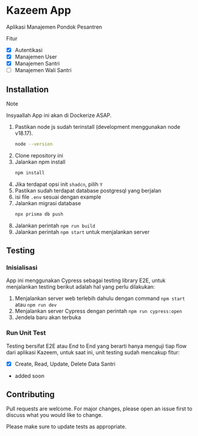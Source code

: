 # Kazeem App

Aplikasi Manajemen Pondok Pesantren

Fitur

-   [x] Autentikasi
-   [x] Manajemen User
-   [x] Manajemen Santri
-   [ ] Manajemen Wali Santri

## Installation

> [!NOTE]
> Insyaallah App ini akan di Dockerize ASAP.

1. Pastikan node js sudah terinstall (development menggunakan node v18.17).
    ```bash
    node --version
    ```
2. Clone repository ini
3. Jalankan npm install
    ```bash
    npm install
    ```
4. Jika terdapat opsi init `shadcn`, pilih `Y`
5. Pastikan sudah terdapat database postgresql yang berjalan
6. isi file `.env` sesuai dengan example
7. Jalankan migrasi database
    ```bash
    npx prisma db push
    ```
8. Jalankan perintah `npm run build`
9. Jalankan perintah `npm start` untuk menjalankan server

## Testing

### Inisialisasi

App ini menggunakan Cypress sebagai testing library E2E, untuk menjalankan testing berikut adalah hal yang perlu dilakukan:

1. Menjalankan server web terlebih dahulu dengan command `npm start` atau `npm run dev`
2. Menjalankan server Cypress dengan perintah `npm run cypress:open`
3. Jendela baru akan terbuka

### Run Unit Test

Testing bersifat E2E atau End to End yang berarti hanya menguji tiap flow dari aplikasi Kazeem, untuk saat ini, unit testing sudah mencakup fitur:

-   [x] Create, Read, Update, Delete Data Santri
-   added soon

## Contributing

Pull requests are welcome. For major changes, please open an issue first
to discuss what you would like to change.

Please make sure to update tests as appropriate.
